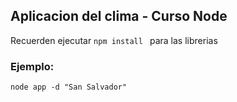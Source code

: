 ## Aplicacion del clima - Curso Node


Recuerden ejecutar ```npm install ``` para las librerias

### Ejemplo: 
```
node app -d "San Salvador"
```
